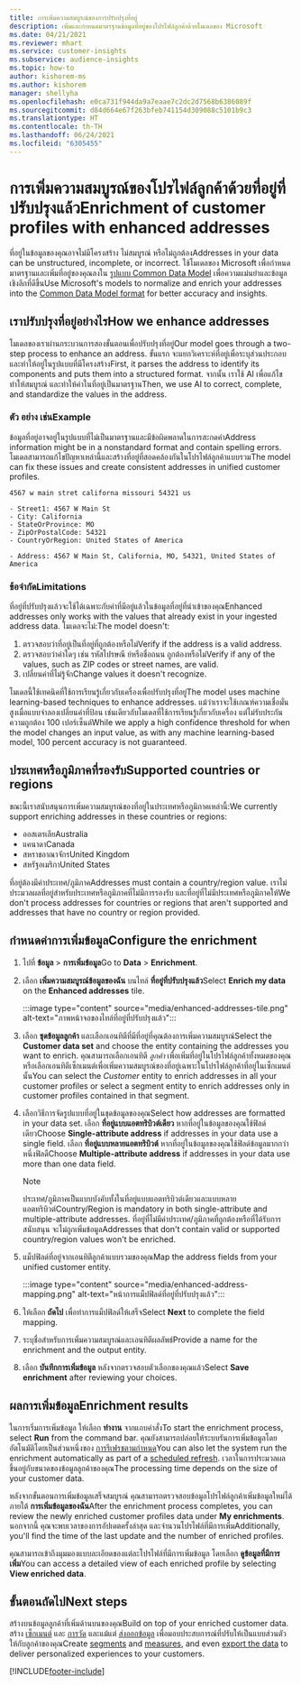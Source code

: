 ```yaml
---
title: การเพิ่มความสมบูรณ์ของการปรับปรุงที่อยู่
description: เพิ่มและกำหนดมาตรฐานข้อมูลที่อยู่ของโปรไฟล์ลูกค้าด้วยโมเดลของ Microsoft
ms.date: 04/21/2021
ms.reviewer: mhart
ms.service: customer-insights
ms.subservice: audience-insights
ms.topic: how-to
author: kishorem-ms
ms.author: kishorem
manager: shellyha
ms.openlocfilehash: e0ca731f944da9a7eaae7c2dc2d7568b6386089f
ms.sourcegitcommit: d84d664e67f263bfeb741154d309088c5101b9c3
ms.translationtype: HT
ms.contentlocale: th-TH
ms.lasthandoff: 06/24/2021
ms.locfileid: "6305455"
---
```

# <a name="enrichment-of-customer-profiles-with-enhanced-addresses"></a><span data-ttu-id="216e8-103">การเพิ่มความสมบูรณ์ของโปรไฟล์ลูกค้าด้วยที่อยู่ที่ปรับปรุงแล้ว</span><span class="sxs-lookup"><span data-stu-id="216e8-103">Enrichment of customer profiles with enhanced addresses</span></span>

<span data-ttu-id="216e8-104">ที่อยู่ในข้อมูลของคุณอาจไม่มีโครงสร้าง ไม่สมบูรณ์ หรือไม่ถูกต้อง</span><span class="sxs-lookup"><span data-stu-id="216e8-104">Addresses in your data can be unstructured, incomplete, or incorrect.</span></span> <span data-ttu-id="216e8-105">ใช้โมเดลของ Microsoft เพื่อกำหนดมาตรฐานและเพิ่มที่อยู่ของคุณลงใน [รูปแบบ Common Data Model](/common-data-model/schema/core/applicationcommon/address) เพื่อความแม่นยำและข้อมูลเชิงลึกที่ดีขึ้น</span><span class="sxs-lookup"><span data-stu-id="216e8-105">Use Microsoft's models to normalize and enrich your addresses into the [Common Data Model format](/common-data-model/schema/core/applicationcommon/address) for better accuracy and insights.</span></span>

## <a name="how-we-enhance-addresses"></a><span data-ttu-id="216e8-106">เราปรับปรุงที่อยู่อย่างไร</span><span class="sxs-lookup"><span data-stu-id="216e8-106">How we enhance addresses</span></span>

<span data-ttu-id="216e8-107">โมเดลของเราผ่านกระบวนการสองขั้นตอนเพื่อปรับปรุงที่อยู่</span><span class="sxs-lookup"><span data-stu-id="216e8-107">Our model goes through a two-step process to enhance an address.</span></span> <span data-ttu-id="216e8-108">ขั้นแรก จะแยกวิเคราะห์ที่อยู่เพื่อระบุส่วนประกอบและทำให้อยู่ในรูปแบบที่มีโครงสร้าง</span><span class="sxs-lookup"><span data-stu-id="216e8-108">First, it parses the address to identify its components and puts them into a structured format.</span></span> <span data-ttu-id="216e8-109">จากนั้น เราใช้ AI เพื่อแก้ไข ทำให้สมบูรณ์ และทำให้ค่าในที่อยู่เป็นมาตรฐาน</span><span class="sxs-lookup"><span data-stu-id="216e8-109">Then, we use AI to correct, complete, and standardize the values in the address.</span></span>

### <a name="example"></a><span data-ttu-id="216e8-110">ตัว อย่าง เช่น</span><span class="sxs-lookup"><span data-stu-id="216e8-110">Example</span></span>

<span data-ttu-id="216e8-111">ข้อมูลที่อยู่อาจอยู่ในรูปแบบที่ไม่เป็นมาตรฐานและมีข้อผิดพลาดในการสะกดคำ</span><span class="sxs-lookup"><span data-stu-id="216e8-111">Address information might be in a nonstandard format and contain spelling errors.</span></span> <span data-ttu-id="216e8-112">โมเดลสามารถแก้ไขปัญหาเหล่านี้และสร้างที่อยู่ที่สอดคล้องกันในโปรไฟล์ลูกค้าแบบรวม</span><span class="sxs-lookup"><span data-stu-id="216e8-112">The model can fix these issues and create consistent addresses in unified customer profiles.</span></span>

```Input
4567 w main stret californa missouri 54321 us
```

```Output
- Street1: 4567 W Main St
- City: California
- StateOrProvince: MO
- ZipOrPostalCode: 54321
- CountryOrRegion: United States of America

- Address: 4567 W Main St, California, MO, 54321, United States of America
```

### <a name="limitations"></a><span data-ttu-id="216e8-113">ข้อจำกัด</span><span class="sxs-lookup"><span data-stu-id="216e8-113">Limitations</span></span>

<span data-ttu-id="216e8-114">ที่อยู่ที่ปรับปรุงแล้วจะใช้ได้เฉพาะกับค่าที่มีอยู่แล้วในข้อมูลที่อยู่ที่นำเข้าของคุณ</span><span class="sxs-lookup"><span data-stu-id="216e8-114">Enhanced addresses only works with the values that already exist in your ingested address data.</span></span> <span data-ttu-id="216e8-115">โมเดลจะไม่:</span><span class="sxs-lookup"><span data-stu-id="216e8-115">The model doesn't:</span></span> 

1. <span data-ttu-id="216e8-116">ตรวจสอบว่าที่อยู่เป็นที่อยู่ที่ถูกต้องหรือไม่</span><span class="sxs-lookup"><span data-stu-id="216e8-116">Verify if the address is a valid address.</span></span>
2. <span data-ttu-id="216e8-117">ตรวจสอบว่าค่าใดๆ เช่น รหัสไปรษณี ย์หรือชื่อถนน ถูกต้องหรือไม่</span><span class="sxs-lookup"><span data-stu-id="216e8-117">Verify if any of the values, such as ZIP codes or street names, are valid.</span></span>
3. <span data-ttu-id="216e8-118">เปลี่ยนค่าที่ไม่รู้จัก</span><span class="sxs-lookup"><span data-stu-id="216e8-118">Change values it doesn't recognize.</span></span>

<span data-ttu-id="216e8-119">โมเดลนี้ใช้เทคนิคที่ใช้การเรียนรู้เกี่ยวกับเครื่องเพื่อปรับปรุงที่อยู่</span><span class="sxs-lookup"><span data-stu-id="216e8-119">The model uses machine learning-based techniques to enhance addresses.</span></span> <span data-ttu-id="216e8-120">แม้ว่าเราจะใช้เกณฑ์ความเชื่อมั่นสูงเมื่อแบบจำลองเปลี่ยนค่าที่ป้อน เช่นเดียวกับโมเดลที่ใช้การเรียนรู้เกี่ยวกับเครื่อง แต่ไม่รับประกันความถูกต้อง 100 เปอร์เซ็นต์</span><span class="sxs-lookup"><span data-stu-id="216e8-120">While we apply a high confidence threshold for when the model changes an input value, as with any machine learning-based model, 100 percent accuracy is not guaranteed.</span></span>

## <a name="supported-countries-or-regions"></a><span data-ttu-id="216e8-121">ประเทศหรือภูมิภาคที่รองรับ</span><span class="sxs-lookup"><span data-stu-id="216e8-121">Supported countries or regions</span></span>

<span data-ttu-id="216e8-122">ขณะนี้เราสนับสนุนการเพิ่มความสมบูรณ์ของที่อยู่ในประเทศหรือภูมิภาคเหล่านี้:</span><span class="sxs-lookup"><span data-stu-id="216e8-122">We currently support enriching addresses in these countries or regions:</span></span> 

- <span data-ttu-id="216e8-123">ออสเตรเลีย</span><span class="sxs-lookup"><span data-stu-id="216e8-123">Australia</span></span>
- <span data-ttu-id="216e8-124">แคนาดา</span><span class="sxs-lookup"><span data-stu-id="216e8-124">Canada</span></span>
- <span data-ttu-id="216e8-125">สหราชอาณาจักร</span><span class="sxs-lookup"><span data-stu-id="216e8-125">United Kingdom</span></span>
- <span data-ttu-id="216e8-126">สหรัฐอเมริกา</span><span class="sxs-lookup"><span data-stu-id="216e8-126">United States</span></span>

<span data-ttu-id="216e8-127">ที่อยู่ต้องมีค่าประเทศ/ภูมิภาค</span><span class="sxs-lookup"><span data-stu-id="216e8-127">Addresses must contain a country/region value.</span></span> <span data-ttu-id="216e8-128">เราไม่ประมวลผลที่อยู่สำหรับประเทศหรือภูมิภาคที่ไม่มีการรองรับ และที่อยู่ที่ไม่มีประเทศหรือภูมิภาคให้</span><span class="sxs-lookup"><span data-stu-id="216e8-128">We don't process addresses for countries or regions that aren't supported and addresses that have no country or region provided.</span></span>

## <a name="configure-the-enrichment"></a><span data-ttu-id="216e8-129">กำหนดค่าการเพิ่มข้อมูล</span><span class="sxs-lookup"><span data-stu-id="216e8-129">Configure the enrichment</span></span>

1. <span data-ttu-id="216e8-130">ไปที่ **ข้อมูล** > **การเพิ่มข้อมูล**</span><span class="sxs-lookup"><span data-stu-id="216e8-130">Go to **Data** > **Enrichment**.</span></span>

1. <span data-ttu-id="216e8-131">เลือก **เพิ่มความสมบูรณ์ข้อมูลของฉัน** บนไทล์ **ที่อยู่ที่ปรับปรุงแล้ว**</span><span class="sxs-lookup"><span data-stu-id="216e8-131">Select **Enrich my data** on the **Enhanced addresses** tile.</span></span>

   :::image type="content" source="media/enhanced-addresses-tile.png" alt-text="ภาพหน้าจอของไทล์ที่อยู่ที่ปรับปรุงแล้ว":::

1. <span data-ttu-id="216e8-133">เลือก **ชุดข้อมูลลูกค้า** และเลือกเอนทิตีที่มีที่อยู่ที่คุณต้องการเพิ่มความสมบูรณ์</span><span class="sxs-lookup"><span data-stu-id="216e8-133">Select the **Customer data set** and choose the entity containing the addresses you want to enrich.</span></span> <span data-ttu-id="216e8-134">คุณสามารถเลือกเอนทิตี *ลูกค้า* เพื่อเพิ่มที่อยู่ในโปรไฟล์ลูกค้าทั้งหมดของคุณ หรือเลือกเอนทิตีเซ็กเมนต์เพื่อเพิ่มความสมบูรณ์ของที่อยู่เฉพาะในโปรไฟล์ลูกค้าที่อยู่ในเซ็กเมนต์นั้น</span><span class="sxs-lookup"><span data-stu-id="216e8-134">You can select the *Customer* entity to enrich addresses in all your customer profiles or select a segment entity to enrich addresses only in customer profiles contained in that segment.</span></span>

1. <span data-ttu-id="216e8-135">เลือกวิธีการจัดรูปแบบที่อยู่ในชุดข้อมูลของคุณ</span><span class="sxs-lookup"><span data-stu-id="216e8-135">Select how addresses are formatted in your data set.</span></span> <span data-ttu-id="216e8-136">เลือก **ที่อยู่แบบแอตทริบิวต์เดียว** หากที่อยู่ในข้อมูลของคุณใช้ฟิลด์เดียว</span><span class="sxs-lookup"><span data-stu-id="216e8-136">Choose **Single-attribute address** if addresses in your data use a single field.</span></span> <span data-ttu-id="216e8-137">เลือก **ที่อยู่แบบหลายแอตทริบิวต์** หากที่อยู่ในข้อมูลของคุณใช้ฟิลด์ข้อมูลมากกว่าหนึ่งฟิลดื</span><span class="sxs-lookup"><span data-stu-id="216e8-137">Choose **Multiple-attribute address** if addresses in your data use more than one data field.</span></span>

   > [!NOTE]
   > <span data-ttu-id="216e8-138">ประเทศ/ภูมิภาคเป็นแบบบังคับทั้งในที่อยู่แบบแอตทริบิวต์เดียวและแบบหลายแอตทริบิวต์</span><span class="sxs-lookup"><span data-stu-id="216e8-138">Country/Region is mandatory in both single-attribute and multiple-attribute addresses.</span></span> <span data-ttu-id="216e8-139">ที่อยู่ที่ไม่มีค่าประเทศ/ภูมิภาคที่ถูกต้องหรือที่ได้รับการสนับสนุน จะไม่ถูกเพิ่มข้อมูล</span><span class="sxs-lookup"><span data-stu-id="216e8-139">Addresses that don't contain valid or supported country/region values won't be enriched.</span></span>

1.  <span data-ttu-id="216e8-140">แม็ปฟิลด์ที่อยู่จากเอนทิตีลูกค้าแบบรวมของคุณ</span><span class="sxs-lookup"><span data-stu-id="216e8-140">Map the address fields from your unified customer entity.</span></span>

    :::image type="content" source="media/enhanced-address-mapping.png" alt-text="หน้าการแม็ปฟิลด์ที่อยู่ที่ปรับปรุงแล้ว":::

1. <span data-ttu-id="216e8-142">ให้เลือก **ถัดไป** เพื่อทำการแม็ปฟิลด์ให้เสร็จ</span><span class="sxs-lookup"><span data-stu-id="216e8-142">Select **Next** to complete the field mapping.</span></span>

1. <span data-ttu-id="216e8-143">ระบุชื่อสำหรับการเพิ่มความสมบูรณ์และเอนทิตีผลลัพธ์</span><span class="sxs-lookup"><span data-stu-id="216e8-143">Provide a name for the enrichment and the output entity.</span></span>

1. <span data-ttu-id="216e8-144">เลือก **บันทึกการเพิ่มข้อมูล** หลังจากตรวจสอบตัวเลือกของคุณแล้ว</span><span class="sxs-lookup"><span data-stu-id="216e8-144">Select **Save enrichment** after reviewing your choices.</span></span>

## <a name="enrichment-results"></a><span data-ttu-id="216e8-145">ผลการเพิ่มข้อมูล</span><span class="sxs-lookup"><span data-stu-id="216e8-145">Enrichment results</span></span>

<span data-ttu-id="216e8-146">ในการเริ่มการเพิ่มข้อมูล ให้เลือก **ทำงาน** จากแถบคำสั่ง</span><span class="sxs-lookup"><span data-stu-id="216e8-146">To start the enrichment process, select **Run** from the command bar.</span></span> <span data-ttu-id="216e8-147">คุณยังสามารถปล่อยให้ระบบรันการเพิ่มข้อมูลโดยอัตโนมัติโดยเป็นส่วนหนึ่งของ [การรีเฟรชตามกำหนด](system.md#schedule-tab)</span><span class="sxs-lookup"><span data-stu-id="216e8-147">You can also let the system run the enrichment automatically as part of a [scheduled refresh](system.md#schedule-tab).</span></span> <span data-ttu-id="216e8-148">เวลาในการประมวลผลขึ้นอยู่กับขนาดของข้อมูลลูกค้าของคุณ</span><span class="sxs-lookup"><span data-stu-id="216e8-148">The processing time depends on the size of your customer data.</span></span>

<span data-ttu-id="216e8-149">หลังจากขั้นตอนการเพิ่มข้อมูลเสร็จสมบูรณ์ คุณสามารถตรวจสอบข้อมูลโปรไฟล์ลูกค้าเพิ่มข้อมูลใหม่ได้ภายใต้ **การเพิ่มข้อมูลของฉัน**</span><span class="sxs-lookup"><span data-stu-id="216e8-149">After the enrichment process completes, you can review the newly enriched customer profiles data under **My enrichments**.</span></span> <span data-ttu-id="216e8-150">นอกจากนี้ คุณจะพบเวลาของการอัปเดตครั้งล่าสุด และจำนวนโปรไฟล์ที่มีการเพิ่ม</span><span class="sxs-lookup"><span data-stu-id="216e8-150">Additionally, you'll find the time of the last update and the number of enriched profiles.</span></span>

<span data-ttu-id="216e8-151">คุณสามารถเข้าถึงมุมมองแบบละเอียดของแต่ละโปรไฟล์ที่มีการเพิ่มข้อมูล โดยเลือก **ดูข้อมูลที่มีการเพิ่ม**</span><span class="sxs-lookup"><span data-stu-id="216e8-151">You can access a detailed view of each enriched profile by selecting **View enriched data**.</span></span>

## <a name="next-steps"></a><span data-ttu-id="216e8-152">ขั้นตอนถัดไป</span><span class="sxs-lookup"><span data-stu-id="216e8-152">Next steps</span></span>

<span data-ttu-id="216e8-153">สร้างบนข้อมูลลูกค้าที่เพิ่มด้านบนของคุณ</span><span class="sxs-lookup"><span data-stu-id="216e8-153">Build on top of your enriched customer data.</span></span> <span data-ttu-id="216e8-154">สร้าง [เซ็กเมนต์](segments.md) และ [การวัด](measures.md) และแม้แต่ [ส่งออกข้อมูล](export-destinations.md) เพื่อมอบประสบการณ์ที่ปรับให้เป็นแบบส่วนตัวให้กับลูกค้าของคุณ</span><span class="sxs-lookup"><span data-stu-id="216e8-154">Create [segments](segments.md) and [measures](measures.md), and even [export the data](export-destinations.md) to deliver personalized experiences to your customers.</span></span>

[!INCLUDE[footer-include](../includes/footer-banner.md)]
